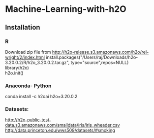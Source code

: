 # Machine-Learning-with-h2O

## Installation

### R
Download zip file from http://h2o-release.s3.amazonaws.com/h2o/rel-wright/2/index.html
install.packages("/Users/raj/Downloads/h2o-3.20.0.2/R/h2o_3.20.0.2.tar.gz", type="source",repos=NULL)  
library(h2o)  
h2o.init()

### Anaconda- Python
 conda install -c h2oai h2o=3.20.0.2

### Datasets:
http://h2o-public-test-data.s3.amazonaws.com/smalldata/iris/iris_wheader.csv
http://data.princeton.edu/wws509/datasets/#smoking
